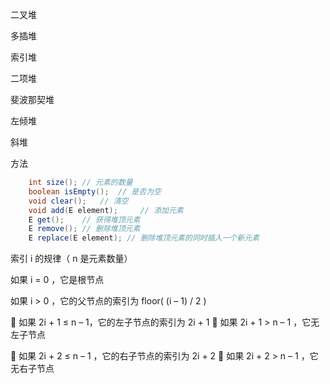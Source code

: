 二叉堆

多插堆

索引堆

二项堆

斐波那契堆

左倾堆

斜堆



方法

```java
	int size();	// 元素的数量
	boolean isEmpty();	// 是否为空
	void clear();	// 清空
	void add(E element);	 // 添加元素
	E get();	// 获得堆顶元素
	E remove(); // 删除堆顶元素
	E replace(E element); // 删除堆顶元素的同时插入一个新元素
```

索引 i 的规律（ n 是元素数量）

如果 i = 0 ，它是根节点

如果 i > 0 ，它的父节点的索引为 floor( (i – 1) / 2 )

	如果 2i + 1 ≤ n – 1，它的左子节点的索引为 2i + 1
	如果 2i + 1 > n – 1 ，它无左子节点

	如果 2i + 2 ≤ n – 1 ，它的右子节点的索引为 2i + 2
	如果 2i + 2 > n – 1 ，它无右子节点



